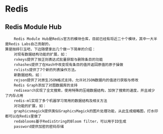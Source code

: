 # Redis

## Redis Module Hub

        Redis Module Hub是Redis官方的模块仓库，目前已经有将近二十个模块，其中一大半是Redis Labs自己贡献的，
    算是抛砖引玉吧，下边随便拿出几个做一下简单的介绍：
        对现有数据结构功能的扩展，如：
        rxkeys提供了按正则表达式批量获取与删除条目的功能
        rxhashes提供了在Hash中改变现有条目的值并返回原值的原子操做
        rxlists提供了7个新的列表操作方法。
        新数据结构，如：
        rejson提供了对原生JSON格式支持，允许对JSON数据内的值进行获取与修改
        Redis Graph添加了对图数据库的支持
        redisearch实现了全文搜索，使用特殊的压缩数据结构，加快了搜索的速度，并且减少了内存占用
        redis-ml实现了多个机器学习常用的数据结构及相关方法
        对功能的扩展，如：
        graphicsmagick提供类似GraphicsMagick的图片处理功能，从此生成缩略图，打水印都可以在Redis里做了
        redablooms基于RedisString的Bloom filter，可以用于ID生成
        password提供加密的密码存储
